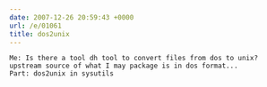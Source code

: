 ```yaml
---
date: 2007-12-26 20:59:43 +0000
url: /e/01061
title: dos2unix
---
```



	Me: Is there a tool dh tool to convert files from dos to unix? upstream source of what I may package is in dos format...
	Part: dos2unix in sysutils
